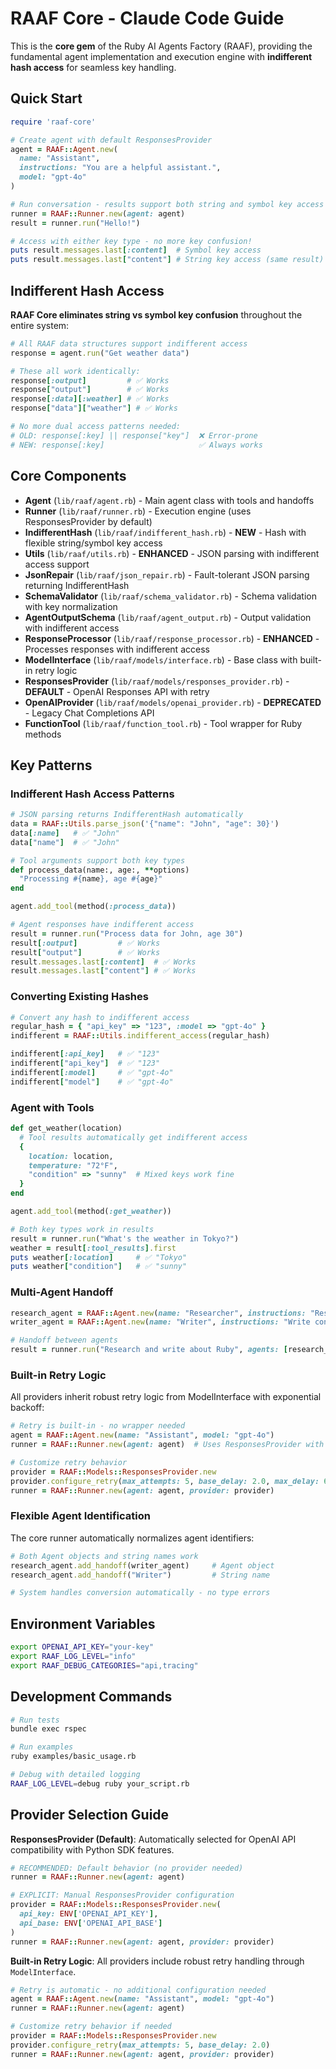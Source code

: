 # RAAF Core - Claude Code Guide

This is the **core gem** of the Ruby AI Agents Factory (RAAF), providing the fundamental agent implementation and execution engine with **indifferent hash access** for seamless key handling.

## Quick Start

```ruby
require 'raaf-core'

# Create agent with default ResponsesProvider
agent = RAAF::Agent.new(
  name: "Assistant",
  instructions: "You are a helpful assistant.",
  model: "gpt-4o"
)

# Run conversation - results support both string and symbol key access
runner = RAAF::Runner.new(agent: agent)
result = runner.run("Hello!")

# Access with either key type - no more key confusion!
puts result.messages.last[:content]  # Symbol key access
puts result.messages.last["content"] # String key access (same result)
```

## Indifferent Hash Access

**RAAF Core eliminates string vs symbol key confusion** throughout the entire system:

```ruby
# All RAAF data structures support indifferent access
response = agent.run("Get weather data")

# These all work identically:
response[:output]         # ✅ Works
response["output"]        # ✅ Works  
response[:data][:weather] # ✅ Works
response["data"]["weather"] # ✅ Works

# No more dual access patterns needed:
# OLD: response[:key] || response["key"]  ❌ Error-prone
# NEW: response[:key]                     ✅ Always works
```

## Core Components

- **Agent** (`lib/raaf/agent.rb`) - Main agent class with tools and handoffs
- **Runner** (`lib/raaf/runner.rb`) - Execution engine (uses ResponsesProvider by default)  
- **IndifferentHash** (`lib/raaf/indifferent_hash.rb`) - **NEW** - Hash with flexible string/symbol key access
- **Utils** (`lib/raaf/utils.rb`) - **ENHANCED** - JSON parsing with indifferent access support
- **JsonRepair** (`lib/raaf/json_repair.rb`) - Fault-tolerant JSON parsing returning IndifferentHash
- **SchemaValidator** (`lib/raaf/schema_validator.rb`) - Schema validation with key normalization
- **AgentOutputSchema** (`lib/raaf/agent_output.rb`) - Output validation with indifferent access
- **ResponseProcessor** (`lib/raaf/response_processor.rb`) - **ENHANCED** - Processes responses with indifferent access
- **ModelInterface** (`lib/raaf/models/interface.rb`) - Base class with built-in retry logic
- **ResponsesProvider** (`lib/raaf/models/responses_provider.rb`) - **DEFAULT** - OpenAI Responses API with retry
- **OpenAIProvider** (`lib/raaf/models/openai_provider.rb`) - **DEPRECATED** - Legacy Chat Completions API
- **FunctionTool** (`lib/raaf/function_tool.rb`) - Tool wrapper for Ruby methods

## Key Patterns

### Indifferent Hash Access Patterns

```ruby
# JSON parsing returns IndifferentHash automatically
data = RAAF::Utils.parse_json('{"name": "John", "age": 30}')
data[:name]   # ✅ "John"
data["name"]  # ✅ "John"

# Tool arguments support both key types
def process_data(name:, age:, **options)
  "Processing #{name}, age #{age}"
end

agent.add_tool(method(:process_data))

# Agent responses have indifferent access
result = runner.run("Process data for John, age 30")
result[:output]         # ✅ Works
result["output"]        # ✅ Works
result.messages.last[:content]  # ✅ Works
result.messages.last["content"] # ✅ Works
```

### Converting Existing Hashes

```ruby
# Convert any hash to indifferent access
regular_hash = { "api_key" => "123", :model => "gpt-4o" }
indifferent = RAAF::Utils.indifferent_access(regular_hash)

indifferent[:api_key]   # ✅ "123" 
indifferent["api_key"]  # ✅ "123"
indifferent[:model]     # ✅ "gpt-4o"
indifferent["model"]    # ✅ "gpt-4o"
```

### Agent with Tools
```ruby
def get_weather(location)
  # Tool results automatically get indifferent access
  { 
    location: location,
    temperature: "72°F",
    "condition" => "sunny"  # Mixed keys work fine
  }
end

agent.add_tool(method(:get_weather))

# Both key types work in results
result = runner.run("What's the weather in Tokyo?")
weather = result[:tool_results].first
puts weather[:location]     # ✅ "Tokyo"
puts weather["condition"]   # ✅ "sunny"
```

### Multi-Agent Handoff
```ruby
research_agent = RAAF::Agent.new(name: "Researcher", instructions: "Research topics")
writer_agent = RAAF::Agent.new(name: "Writer", instructions: "Write content")

# Handoff between agents
result = runner.run("Research and write about Ruby", agents: [research_agent, writer_agent])
```

### Built-in Retry Logic

All providers inherit robust retry logic from ModelInterface with exponential backoff:

```ruby
# Retry is built-in - no wrapper needed
agent = RAAF::Agent.new(name: "Assistant", model: "gpt-4o")
runner = RAAF::Runner.new(agent: agent)  # Uses ResponsesProvider with built-in retry

# Customize retry behavior
provider = RAAF::Models::ResponsesProvider.new
provider.configure_retry(max_attempts: 5, base_delay: 2.0, max_delay: 60.0)
runner = RAAF::Runner.new(agent: agent, provider: provider)
```

### Flexible Agent Identification

The core runner automatically normalizes agent identifiers:

```ruby
# Both Agent objects and string names work
research_agent.add_handoff(writer_agent)     # Agent object
research_agent.add_handoff("Writer")         # String name

# System handles conversion automatically - no type errors
```

## Environment Variables

```bash
export OPENAI_API_KEY="your-key"
export RAAF_LOG_LEVEL="info"
export RAAF_DEBUG_CATEGORIES="api,tracing"
```

## Development Commands

```bash
# Run tests
bundle exec rspec

# Run examples
ruby examples/basic_usage.rb

# Debug with detailed logging
RAAF_LOG_LEVEL=debug ruby your_script.rb
```

## Provider Selection Guide

**ResponsesProvider (Default)**: Automatically selected for OpenAI API compatibility with Python SDK features.

```ruby
# RECOMMENDED: Default behavior (no provider needed)
runner = RAAF::Runner.new(agent: agent)

# EXPLICIT: Manual ResponsesProvider configuration
provider = RAAF::Models::ResponsesProvider.new(
  api_key: ENV['OPENAI_API_KEY'],
  api_base: ENV['OPENAI_API_BASE']
)
runner = RAAF::Runner.new(agent: agent, provider: provider)
```

**Built-in Retry Logic**: All providers include robust retry handling through `ModelInterface`.

```ruby
# Retry is automatic - no additional configuration needed
agent = RAAF::Agent.new(name: "Assistant", model: "gpt-4o")
runner = RAAF::Runner.new(agent: agent)

# Customize retry behavior if needed
provider = RAAF::Models::ResponsesProvider.new
provider.configure_retry(max_attempts: 5, base_delay: 2.0)
runner = RAAF::Runner.new(agent: agent, provider: provider)
```